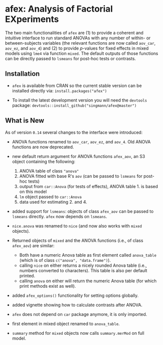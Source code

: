 afex: Analysis of Factorial EXperiments
====

The two main functionalities of `afex` are (1) to provide a coherent and intuitive interface to run standard ANOVAs with any number of within- or between-subjects variables (the relevant functions are now called `aov_car`, `aov_ez`, and `aov_4`) and (2) to provide *p*-values for fixed effects in mixed models using `lme4` via function `mixed`. The default outputs of those functions can be directly passed to `lsmeans` for post-hoc tests or contrasts. 


## Installation

- `afex` is available from CRAN so the current stable version can be installed directly via: 
  `install.packages("afex")`

- To install the latest development version you will need the `devtools` package: 
  `devtools::install_github("singmann/afex@master")`


## What is New

As of version `0.14` several changes to the interface were introduced:

- ANOVA functions renamed to `aov_car`, `aov_ez`, and `aov_4`. Old ANOVA functions are now deprecated.

- new default return argument for ANOVA functions `afex_aov`, an S3 object containing the following:
  1. ANOVA table of class `"anova"`
  2. ANOVA fitted with base R's `aov` (can be passed to `lsmeans` for post-hoc tests)
  3. output from `car::Anova` (for tests of effects), ANOVA table 1. is based on this model
  4. `lm` object passed to `car::Anova`
  5. data used for estimating 2. and 4.
        
-  added support for `lsmeans`: objects of class `afex_aov` can be passed to `lsmeans` directly. `afex` now depends on `lsmeans`.

- `nice.anova` was renamed to `nice` (and now also works with `mixed` objects).

- Returned objects of `mixed` and the ANOVA functions (i.e., of class `afex_aov`) are similar:
  - Both have a numeric Anova table as first element called `anova_table` (which is of class `c("anova", "data.frame")`).
  - calling `nice` on either returns a nicely rounded Anova table (i.e., numbers converted to characters). This table is also per default printed.
  - calling `anova` on either will return the numeric Anova table (for which print methods exist as well).
    
- added `afex_options()` functionality for setting options globally.
    
- added vignette showing how to calculate contrasts after ANOVA.
    
- `afex` does not depend on `car` package anymore, it is only imported.

- first element in mixed object renamed to `anova_table`.
    
- `summary` method for `mixed` objects now calls `summary.merMod` on full model.
